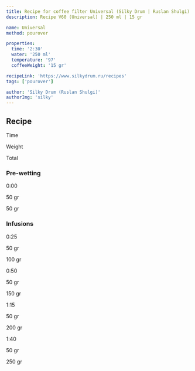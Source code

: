 ```yaml
---
title: Recipe for coffee filter Universal (Silky Drum | Ruslan Shulgi)
description: Recipe V60 (Universal) | 250 ml | 15 gr

name: Universal
method: pourover

properties:
  time: '2:30'
  water: '250 ml'
  temperature: '97'
  coffeeWeight: '15 gr'

recipeLink: 'https://www.silkydrum.ru/recipes'
tags: ['pourover']

author: 'Silky Drum (Ruslan Shulgi)'
authorImg: 'silky'
---
```


## Recipe


<div class="time-line">

Time

Weight

Total

</div>

### Pre-wetting

<div class="time-line">

0:00

50 gr

50 gr

</div>


### Infusions

<div class="time-line">

0:25

50 gr

100 gr

</div>

<div class="time-line">

0:50

50 gr

150 gr

</div>

<div class="time-line">

1:15

50 gr

200 gr

</div>

<div class="time-line">

1:40

50 gr

250 gr

</div>


